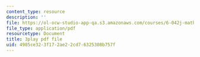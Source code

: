 ```yaml
---
content_type: resource
description: ''
file: https://ol-ocw-studio-app-qa.s3.amazonaws.com/courses/6-042j-mathematics-for-computer-science-spring-2015/4985ce323f172ae22cd76325308b757f_Cu9_LaaWgHo.pdf
file_type: application/pdf
resourcetype: Document
title: 3play pdf file
uid: 4985ce32-3f17-2ae2-2cd7-6325308b757f
---
```

